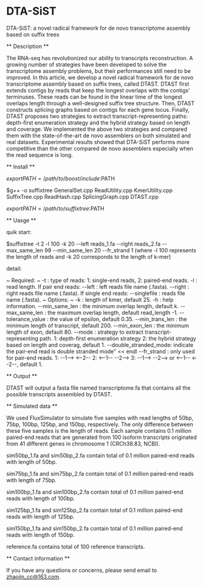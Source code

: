 
# DTA-SiST

DTA-SiST: a novel radical framework for de novo transcriptome assembly based on suffix trees

** Description **

The RNA-seq has revolutionized our ability to transcripts reconstruction. A growing number of strategies have been developed to
solve the transcriptome assembly problems, but their performances still need to be improved. In this article, we develop a novel radical framework for de novo transcriptome assembly based on suffix trees, called DTAST. DTAST first extends contigs by reads that keep the longest overlaps with the contigs’ terminuses. These reads can be found in the linear time of the longest overlaps length through a well-designed suffix tree structure. Then, DTAST constructs splicing graphs based on contigs for each gene locus. Finally, DTAST proposes two strategies to extract transcript-representing paths: depth-first enumeration strategy and the hybrid strategy based on length and coverage. We implemented the above two strategies and compared them with the state-of-the-art de novo assemblers on both simulated and real datasets. Experimental results showed that DTA-SiST performs more competitive than the other compared de novo assemblers especially when the read sequence is long.



** Install ** 

$export PATH=/path/to/boost/include:$PATH 

$g++ -o suffixtree GeneralSet.cpp ReadUtility.cpp KmerUtility.cpp SuffixTree.cpp ReadHash.cpp SplicingGraph.cpp DTAST.cpp

$export PATH=/path/to/suffixtree:$PATH



** Uasge **

quik start:

$suffixtree -t 2 -l 100 -k 20 --left reads_1.fa --right reads_2.fa --max_same_len 99 --min_same_len 20 --fr_strand 1 (where -l 100 represents the length of reads and -k 20 corresponds to the length of k-mer)

detail:

~ Required: ~ -t : type of reads: 1: single-end reads, 2: paired-end reads. -l : read length. If pair end reads: --left : left reads file name (.fasta). --right : right reads file name (.fasta). If single end reads: --singlefile : reads file name (.fasta). ~ Options: ~ -k : length of kmer, default 25. -h : help information. --min_same_len : the minimum overlap length, default k. --max_same_len : the maximum overlap length, default read_length -1. --tolerance_value : the value of epsilon, default 0.35. --min_trans_len : the minimum length of transcript, default 200. --min_exon_len : the minimum length of exon, default 80. --mode : strategy to extract transcript-representing path. 1: depth-first enumeration strategy 2: the hybrid strategy based on length and coverag, default 1. --double_stranded_mode: indicate the pair-end read is double stranded mode" << endl --fr_strand : only used for pair-end reads. 1: --1--> <--2-- 2: <--1-- --2--> 3: --1--> --2--> or <--1-- <--2--, default 1.

** Output **

DTAST will output a fasta file named transcriptome.fa that contains all the possible transcripts assembled by DTAST.



** Simulated data **

We used FluxSimulator to simulate five samples with read lengths of 50bp, 75bp, 100bp, 125bp, and 150bp, respectively. The only difference between these five samples is the length of reads. Each sample contains 0.1 million paired-end reads that are generated from 100 isoform transcripts originated from 41 different genes in chromosome 1 (CRCh38.83, NCBI).

sim50bp_1.fa and sim50bp_2.fa contain total of 0.1 million paired-end reads with length of 50bp. 

sim75bp_1.fa and sim75bp_2.fa contain total of 0.1 million paired-end reads with length of 75bp. 

sim100bp_1.fa and sim100bp_2.fa contain total of 0.1 million paired-end reads with length of 100bp. 

sim125bp_1.fa and sim125bp_2.fa contain total of 0.1 million paired-end reads with length of 125bp. 

sim150bp_1.fa and sim150bp_2.fa contain total of 0.1 million paired-end reads with length of 150bp. 

reference.fa contains total of 100 reference transcripts.



** Contact information **

If you have any questions or concerns, please send email to zhaojin_cc@163.com.
